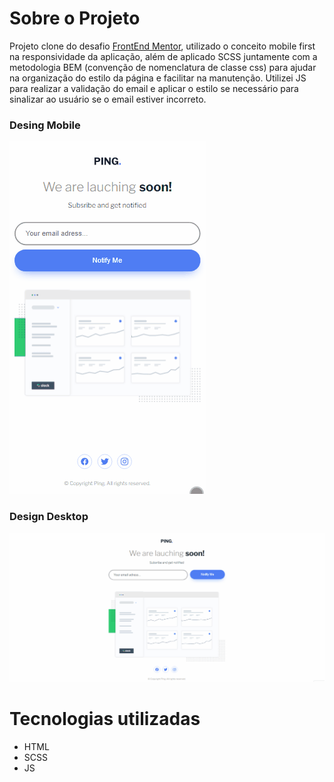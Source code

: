 # Sobre o Projeto
Projeto clone do desafio [FrontEnd Mentor](https://www.frontendmentor.io/challenges/ping-single-column-coming-soon-page-5cadd051fec04111f7b848da), utilizado o conceito mobile first na responsividade da aplicação, além de aplicado SCSS juntamente com a metodologia BEM (convenção de nomenclatura de classe css) para ajudar na organização do estilo da página e facilitar na manutenção. Utilizei JS para realizar a validação do email e aplicar o estilo se necessário para sinalizar ao usuário se o email estiver incorreto.

### Desing Mobile
![](https://github.com/cloviswrodrigues/ping_single_column_coming_soon_page_challenge_hub/blob/44fa923dff02e119034ba7e05ebf3876d251516e/frontend/assets/design_mobile.gif)

### Design Desktop
![](https://github.com/cloviswrodrigues/ping_single_column_coming_soon_page_challenge_hub/blob/44fa923dff02e119034ba7e05ebf3876d251516e/frontend/assets/design_desktop.gif)

# Tecnologias utilizadas
* HTML
* SCSS
* JS
